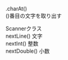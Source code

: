 .charAt()  
()番目の文字を取り出す  
  
Scannerクラス  
nextLine()    文字  
nextInt()     整数  
nextDouble()  小数  
